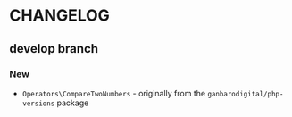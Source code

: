 # CHANGELOG

## develop branch

### New

* `Operators\CompareTwoNumbers` - originally from the `ganbarodigital/php-versions` package